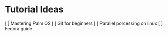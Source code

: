 # Tutorial Ideas
[ ] Mastering Palm OS
[ ] Git for beginners
[ ] Parallel porcessing on linux
[ ] Fedora guide